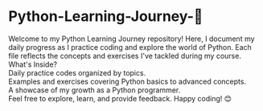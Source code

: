# Python-Learning-Journey-🚀
Welcome to my Python Learning Journey repository! Here, I document my daily progress as I practice coding and explore the world of Python. Each file reflects the concepts and exercises I've tackled during my course.
<br>
What's Inside?<br>
Daily practice codes organized by topics.<br>
Examples and exercises covering Python basics to advanced concepts.<br>
A showcase of my growth as a Python programmer.<br>
Feel free to explore, learn, and provide feedback. Happy coding! 😊